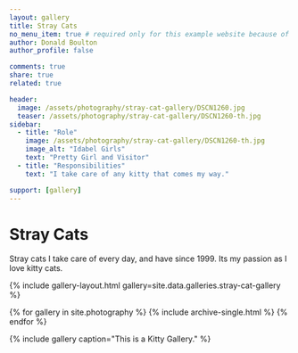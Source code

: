 ```yaml
---
layout: gallery
title: Stray Cats
no_menu_item: true # required only for this example website because of menu construction
author: Donald Boulton
author_profile: false

comments: true
share: true
related: true

header:
  image: /assets/photography/stray-cat-gallery/DSCN1260.jpg
  teaser: /assets/photography/stray-cat-gallery/DSCN1260-th.jpg
sidebar:
  - title: "Role"
    image: /assets/photography/stray-cat-gallery/DSCN1260-th.jpg
    image_alt: "Idabel Girls"
    text: "Pretty Girl and Visitor"
  - title: "Responsibilities"
    text: "I take care of any kitty that comes my way."

support: [gallery]
---
```

# Stray Cats

Stray cats I take care of every day, and have since 1999.
Its my passion as I love kitty cats.

{% include gallery-layout.html gallery=site.data.galleries.stray-cat-gallery %}

{% for gallery in site.photography %}
  {% include archive-single.html %}
{% endfor %}

{% include gallery caption="This is a Kitty Gallery." %}